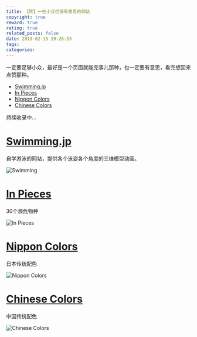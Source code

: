 ```yaml
---
title: 【转】一些小众但很有意思的网站
copyright: true
reward: true
rating: true
related_posts: false
date: 2019-02-15 19:26:53
tags:
categories:
---
```



一定要足够小众，最好是一个页面就能完事儿那种，也一定要有意思，看完想回来点赞那种。

- [Swimming.jp](http://www.swimming.jp)
- [In Pieces](http://species-in-pieces.com)
- [Nippon Colors](http://nipponcolors.com/)
- [Chinese Colors](http://zhongguose.com/)

持续收录中...

<!-- more -->

# [Swimming.jp](http://www.swimming.jp)

自学游泳的网站，提供各个泳姿各个角度的三维模型动画。

![Swimming](https://yearito-1256884783.image.myqcloud.com/minority-websites/Swimming.jpg)


# [In Pieces](http://species-in-pieces.com)

30个濒危物种

![In Pieces](https://yearito-1256884783.image.myqcloud.com/minority-websites/In-Pieces.png)

# [Nippon Colors](http://nipponcolors.com/)

日本传统配色

![Nippon Colors](https://yearito-1256884783.image.myqcloud.com/minority-websites/Nippon-Colors.jpg)

# [Chinese Colors](http://zhongguose.com/)

中国传统配色

![Chinese Colors](https://yearito-1256884783.image.myqcloud.com/minority-websites/Chinese-Colors.jpg)
